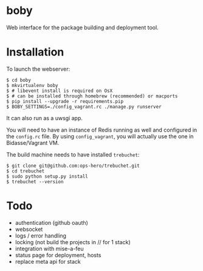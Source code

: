 boby
========

Web interface for the package building and deployment tool.

Installation
============

To launch the webserver:

    $ cd boby
    $ mkvirtualenv boby
    $ # libevent install is required on OsX
    $ # can be installed through homebrew (recommended) or macports
    $ pip install --upgrade -r requirements.pip
    $ BOBY_SETTINGS=./config_vagrant.rc ./manage.py runserver
    
It can also run as a uwsgi app.

You will need to have an instance of Redis running as well and configured in the `config.rc` file.
By using `config_vagrant`, you will actually use the one in Bidasse/Vagrant VM.

The build machine needs to have installed `trebuchet`:

    $ git clone git@github.com:ops-hero/trebuchet.git
    $ cd trebuchet
    $ sudo python setup.py install
    $ trebuchet --version


Todo
====

* authentication (github oauth)
* websocket
* logs / error handling
* locking (not build the projects in // for 1 stack)
* integration with mise-a-feu
* status page for deployment, hosts
* replace meta api for stack
